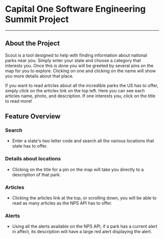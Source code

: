 # Capital One Software Engineering Summit Project
_________________________________________________

## About the Project
Scout is a tool designed to help with finding information about national parks near you. Simply enter your state and choose a category that interests you. Once this is done you will be greeted by several pins on the map for you to explore. Clicking on one and clicking on the name will show you more details about that place. 

If you want to read articles about all the incredible parks the US has to offer, simply click on the articles link on the top left. Here you can see each articles name, photo, and description. If one interests you, click on the title to read more! 

## Feature Overview
### Search
* Enter a state's two letter code and search all the various locations that state has to offer. 
### Details about locations
* Clicking on the title for a pin on the map will take you directly to a description of that park. 
### Articles
* Clicking the articles link at the top, or scrolling down, you will be able to read as many articles as the NPS API has to offer.
### Alerts
* Using all the alerts available on the NPS API, if a park has a current alert in affect, its description will have a large red alert displaying the alert.